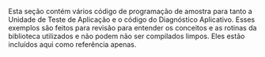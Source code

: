 Esta seção contém vários código de programação  de amostra para tanto a Unidade de Teste de Aplicação e o código do Diagnóstico Aplicativo.
Esses exemplos são feitos para revisão para entender os conceitos e as rotinas da biblioteca utilizados e não podem não ser compilados limpos. Eles estão incluídos aqui como referência apenas.
